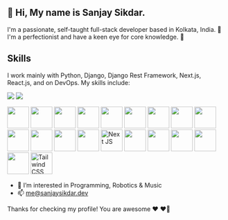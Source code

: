 ## 👋 Hi, My name is Sanjay Sikdar.

I'm a passionate, self-taught full-stack developer based in Kolkata, India. 🌱 I'm a perfectionist and have a keen eye for core knowledge. 👀


## Skills

I work mainly with Python, Django, Django Rest Framework, Next.js, React.js, and on DevOps. My skills include:

[![](https://img.shields.io/twitter/follow/znas_sanjay)](https://twitter.com/znas_sanjay) [![](https://img.shields.io/github/followers/sannjayy?style=social)](https://github.com/sannjayy) 

<p>
    <img src="https://cdn.jsdelivr.net/gh/devicons/devicon/icons/python/python-original.svg" width="50" height="50" />
    <img src="https://cdn.jsdelivr.net/gh/devicons/devicon/icons/django/django-plain-wordmark.svg" width="50" height="50" />
    <img src="https://cdn.jsdelivr.net/gh/devicons/devicon/icons/git/git-plain-wordmark.svg" width="50" height="50" />
    <img src="https://cdn.jsdelivr.net/gh/devicons/devicon/icons/postgresql/postgresql-plain-wordmark.svg" width="50" height="50" />
    <img src="https://cdn.jsdelivr.net/gh/devicons/devicon/icons/mysql/mysql-original-wordmark.svg" width="50" height="50" />
    <img src="https://cdn.jsdelivr.net/gh/devicons/devicon/icons/redis/redis-plain-wordmark.svg" width="50" height="50" />
    <img src="https://cdn.jsdelivr.net/gh/devicons/devicon/icons/nginx/nginx-original.svg" width="50" height="50" />
    <img src="https://cdn.jsdelivr.net/gh/devicons/devicon/icons/bash/bash-original.svg" width="50" height="50" />
    <img src="https://cdn.jsdelivr.net/gh/devicons/devicon/icons/amazonwebservices/amazonwebservices-plain-wordmark.svg" width="50" height="50" />
    <img src="https://cdn.jsdelivr.net/gh/devicons/devicon/icons/digitalocean/digitalocean-original-wordmark.svg" width="50" height="50" />
    <img src="https://cdn.jsdelivr.net/gh/devicons/devicon/icons/nodejs/nodejs-plain-wordmark.svg" width="50" height="50" />
    <img src="https://cdn.jsdelivr.net/gh/devicons/devicon/icons/javascript/javascript-original.svg" width="50" height="50" />
    <img src="https://cdn.jsdelivr.net/gh/devicons/devicon/icons/react/react-original-wordmark.svg" width="50" height="50" />
    <img src="https://cdn.jsdelivr.net/gh/devicons/devicon/icons/nextjs/nextjs-original.svg" title='Next JS' width="50" height="50" />
    <img src="https://cdn.jsdelivr.net/gh/devicons/devicon/icons/jquery/jquery-plain-wordmark.svg" width="50" height="50" />
    <img src="https://cdn.jsdelivr.net/gh/devicons/devicon/icons/wordpress/wordpress-original.svg" width="50" height="50" />
    <img src="https://cdn.jsdelivr.net/gh/devicons/devicon/icons/html5/html5-plain-wordmark.svg" width="50" height="50" />
    <img src="https://cdn.jsdelivr.net/gh/devicons/devicon/icons/css3/css3-plain-wordmark.svg" width="50" height="50" />
    <img src="https://cdn.jsdelivr.net/gh/devicons/devicon/icons/bootstrap/bootstrap-plain-wordmark.svg" width="50" height="50" />
    <img src="https://cdn.jsdelivr.net/gh/devicons/devicon/icons/tailwindcss/tailwindcss-plain.svg" width="50" height="50" title='Tailwind CSS' />
</p>


- 👀 I’m interested in Programming, Robotics & Music
- 📫 me@sanjaysikdar.dev

Thanks for checking my profile! You are awesome ❤️ ❤️‍🔥

<!---
sannjayy/sannjayy is a ✨ special ✨ repository because its `README.md` (this file) appears on your GitHub profile.
You can click the Preview link to take a look at your changes.
--->
